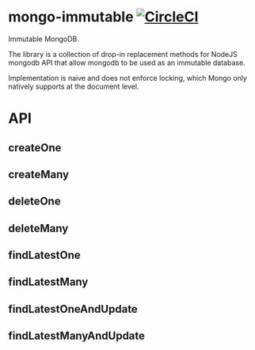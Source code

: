 # mongo-immutable [![CircleCI](https://img.shields.io/circleci/project/github/CoNarrative/mongo-immutable.svg)]()
Immutable MongoDB.

The library is a collection of drop-in replacement methods for NodeJS mongodb API that allow mongodb to be used as an immutable database.

Implementation is naive and does not enforce locking, which Mongo only natively supports at the document level.

# API

## createOne
## createMany
## deleteOne
## deleteMany
## findLatestOne
## findLatestMany
## findLatestOneAndUpdate
## findLatestManyAndUpdate
